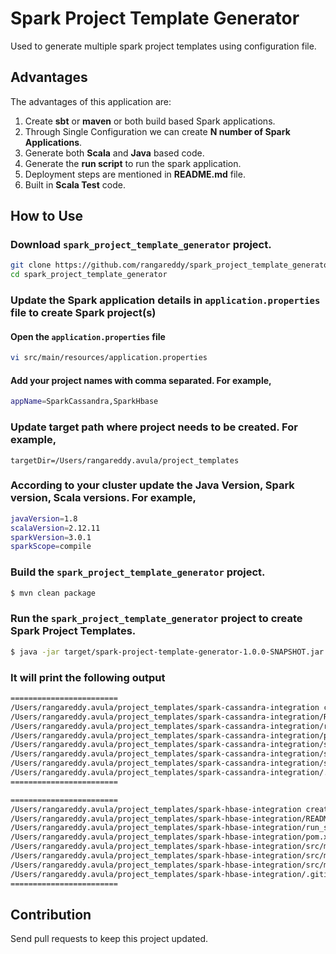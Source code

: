 # Spark Project Template Generator

Used to generate multiple spark project templates using configuration file. 

## Advantages

The advantages of this application are:

1. Create **sbt** or **maven** or both build based Spark applications.
2. Through Single Configuration we can create **N number of Spark Applications**.
3. Generate both **Scala** and **Java** based code. 
4. Generate the **run script** to run the spark application.
5. Deployment steps are mentioned in **README.md** file.
6. Built in **Scala Test** code.

## How to Use

### Download `spark_project_template_generator` project.

```sh
git clone https://github.com/rangareddy/spark_project_template_generator.git
cd spark_project_template_generator
```

### Update the Spark application details in `application.properties` file to create Spark project(s)

#### Open the `application.properties` file

```sh
vi src/main/resources/application.properties
```

#### Add your project names with comma separated. For example,

```sh
appName=SparkCassandra,SparkHbase
```

### Update target path where project needs to be created. For example,

```
targetDir=/Users/rangareddy.avula/project_templates
```

### According to your cluster update the Java Version, Spark version, Scala versions. For example,

```sh
javaVersion=1.8
scalaVersion=2.12.11
sparkVersion=3.0.1
sparkScope=compile
```

### Build the `spark_project_template_generator` project.

```sh
$ mvn clean package
```

### Run the `spark_project_template_generator` project to create Spark Project Templates.

```sh
$ java -jar target/spark-project-template-generator-1.0.0-SNAPSHOT.jar
```

### It will print the following output

```sh
========================
/Users/rangareddy.avula/project_templates/spark-cassandra-integration created successfully
/Users/rangareddy.avula/project_templates/spark-cassandra-integration/README.md created successfully
/Users/rangareddy.avula/project_templates/spark-cassandra-integration/run_spark_cassandra_integration_app.sh created successfully
/Users/rangareddy.avula/project_templates/spark-cassandra-integration/pom.xml created successfully
/Users/rangareddy.avula/project_templates/spark-cassandra-integration/src/main/scala/com/ranga/spark/cassandra/SparkCassandraIntegrationApp.scala created successfully
/Users/rangareddy.avula/project_templates/spark-cassandra-integration/src/main/java/com/ranga/spark/cassandra/SparkCassandraIntegrationJavaApp.java created successfully
/Users/rangareddy.avula/project_templates/spark-cassandra-integration/src/main/resources/log4j.properties created successfully
/Users/rangareddy.avula/project_templates/spark-cassandra-integration/.gitignore created successfully
========================

========================
/Users/rangareddy.avula/project_templates/spark-hbase-integration created successfully
/Users/rangareddy.avula/project_templates/spark-hbase-integration/README.md created successfully
/Users/rangareddy.avula/project_templates/spark-hbase-integration/run_spark_hbase_integration_app.sh created successfully
/Users/rangareddy.avula/project_templates/spark-hbase-integration/pom.xml created successfully
/Users/rangareddy.avula/project_templates/spark-hbase-integration/src/main/scala/com/ranga/spark/hbase/SparkHbaseIntegrationApp.scala created successfully
/Users/rangareddy.avula/project_templates/spark-hbase-integration/src/main/java/com/ranga/spark/hbase/SparkHbaseIntegrationJavaApp.java created successfully
/Users/rangareddy.avula/project_templates/spark-hbase-integration/src/main/resources/log4j.properties created successfully
/Users/rangareddy.avula/project_templates/spark-hbase-integration/.gitignore created successfully
========================
```

## Contribution

Send pull requests to keep this project updated.
